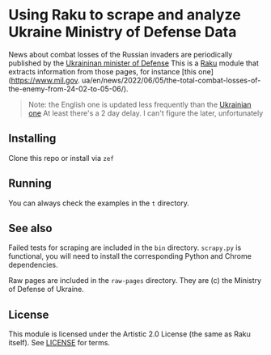 # Using Raku to scrape and analyze Ukraine Ministry of Defense Data

News about combat losses of the Russian invaders are periodically published 
by the [Ukraininan minister of Defense](https://www.mil.gov.ua/en/news/) 
This is a [Raku](https://raku.org) module that extracts information from 
those pages, for instance [this one](https://www.mil.gov.
ua/en/news/2022/06/05/the-total-combat-losses-of-the-enemy-from-24-02-to-05-06/).

> Note: the English one is updated less frequently than the [Ukrainian one](https://www.mil.gov.ua/news/2022/06/08/vid-pochatku-povnomasshtabnoi-vijni-proti-ukraini-rosiya-vtratila-uzhe-1393-tanki-znishheno-703-artilerijskih-sistemi-voroga-%E2%80%93-generalnij-shtab-zs-ukraini/)
> At least there's a 2 day delay. I can't figure the later, unfortunately

## Installing

Clone this repo or install via `zef`

## Running

You can always check the examples in the `t` directory.

## See also

Failed tests for scraping are included in the `bin` directory. `scrapy.py` is
 functional, you will need to install the corresponding Python and Chrome
  dependencies.

Raw pages are included in the `raw-pages` directory. They are (c) the
 Ministry of Defense of Ukraine.

## License

This module is licensed under the Artistic 2.0 License (the same as Raku 
itself). See [LICENSE](LICENSE) for terms.
